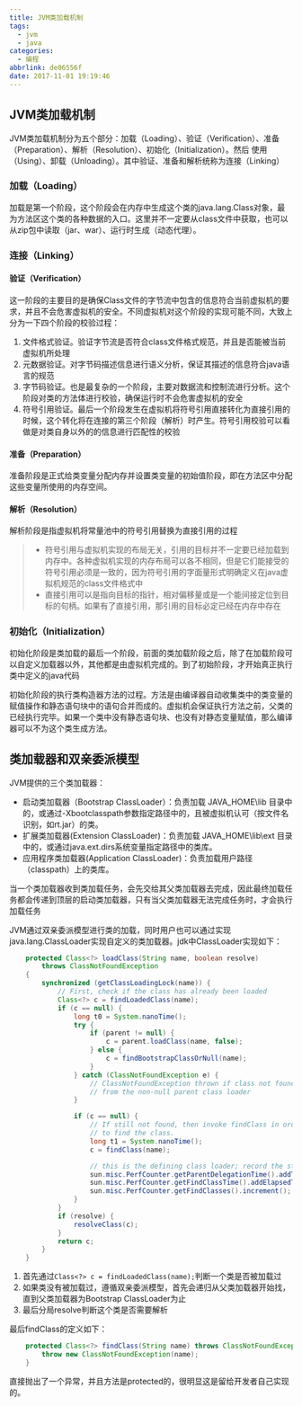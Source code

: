 ```yaml
---
title: JVM类加载机制
tags:
  - jvm
  - java
categories:
  - 编程
abbrlink: de06556f
date: 2017-11-01 19:19:46
---
```


## JVM类加载机制

JVM类加载机制分为五个部分：加载（Loading）、验证（Verification）、准备（Preparation）、解析（Resolution）、初始化（Initialization）。然后 使用（Using）、卸载（Unloading）。其中验证、准备和解析统称为连接（Linking）

### 加载（Loading）

加载是第一个阶段，这个阶段会在内存中生成这个类的java.lang.Class对象，最为方法区这个类的各种数据的入口。这里并不一定要从class文件中获取，也可以从zip包中读取（jar、war）、运行时生成（动态代理）。

### 连接（Linking）

#### 验证（Verification）

这一阶段的主要目的是确保Class文件的字节流中包含的信息符合当前虚拟机的要求，并且不会危害虚拟机的安全。不同虚拟机对这个阶段的实现可能不同，大致上分为一下四个阶段的校验过程：

1. 文件格式验证。验证字节流是否符合class文件格式规范，并且是否能被当前虚拟机所处理
2. 元数据验证。对字节码描述信息进行语义分析，保证其描述的信息符合java语言的规范
3. 字节码验证。也是最复杂的一个阶段，主要对数据流和控制流进行分析。这个阶段对类的方法体进行校验，确保运行时不会危害虚拟机的安全
4. 符号引用验证。最后一个阶段发生在虚拟机将符号引用直接转化为直接引用的时候，这个转化将在连接的第三个阶段（解析）时产生。符号引用校验可以看做是对类自身以外的的信息进行匹配性的校验

#### 准备（Preparation）

准备阶段是正式给类变量分配内存并设置类变量的初始值阶段，即在方法区中分配这些变量所使用的内存空间。

#### 解析（Resolution）

解析阶段是指虚拟机将常量池中的符号引用替换为直接引用的过程

> - 符号引用与虚拟机实现的布局无关，引用的目标并不一定要已经加载到内存中。各种虚拟机实现的内存布局可以各不相同，但是它们能接受的符号引用必须是一致的，因为符号引用的字面量形式明确定义在java虚拟机规范的class文件格式中
> - 直接引用可以是指向目标的指针，相对偏移量或是一个能间接定位到目标的句柄。如果有了直接引用，那引用的目标必定已经在内存中存在

### 初始化（Initialization）

初始化阶段是类加载的最后一个阶段，前面的类加载阶段之后，除了在加载阶段可以自定义加载器以外，其他都是由虚拟机完成的。到了初始阶段，才开始真正执行类中定义的java代码

初始化阶段的执行类构造器<client>方法的过程。<client>方法是由编译器自动收集类中的类变量的赋值操作和静态语句块中的语句合并而成的。虚拟机会保证执行<client>方法之前，父类的<client>已经执行完毕。如果一个类中没有静态语句块、也没有对静态变量赋值，那么编译器可以不为这个类生成<client>方法。

## 类加载器和双亲委派模型

JVM提供的三个类加载器：

- 启动类加载器（Bootstrap ClassLoader）：负责加载 JAVA_HOME\lib 目录中的，或通过-Xbootclasspath参数指定路径中的，且被虚拟机认可（按文件名识别，如rt.jar）的类。
- 扩展类加载器(Extension ClassLoader)：负责加载 JAVA_HOME\lib\ext 目录中的，或通过java.ext.dirs系统变量指定路径中的类库。
- 应用程序类加载器(Application ClassLoader)：负责加载用户路径（classpath）上的类库。

当一个类加载器收到类加载任务，会先交给其父类加载器去完成，因此最终加载任务都会传递到顶层的启动类加载器，只有当父类加载器无法完成任务时，才会执行加载任务

 JVM通过双亲委派模型进行类的加载，同时用户也可以通过实现java.lang.ClassLoader实现自定义的类加载器。jdk中ClassLoader实现如下：

```java
    protected Class<?> loadClass(String name, boolean resolve)
        throws ClassNotFoundException
    {
        synchronized (getClassLoadingLock(name)) {
            // First, check if the class has already been loaded
            Class<?> c = findLoadedClass(name);
            if (c == null) {
                long t0 = System.nanoTime();
                try {
                    if (parent != null) {
                        c = parent.loadClass(name, false);
                    } else {
                        c = findBootstrapClassOrNull(name);
                    }
                } catch (ClassNotFoundException e) {
                    // ClassNotFoundException thrown if class not found
                    // from the non-null parent class loader
                }

                if (c == null) {
                    // If still not found, then invoke findClass in order
                    // to find the class.
                    long t1 = System.nanoTime();
                    c = findClass(name);

                    // this is the defining class loader; record the stats
                    sun.misc.PerfCounter.getParentDelegationTime().addTime(t1 - t0);
                    sun.misc.PerfCounter.getFindClassTime().addElapsedTimeFrom(t1);
                    sun.misc.PerfCounter.getFindClasses().increment();
                }
            }
            if (resolve) {
                resolveClass(c);
            }
            return c;
        }
    }
```

1. 首先通过`Class<?> c = findLoadedClass(name);`判断一个类是否被加载过
2. 如果类没有被加载过，遵循双亲委派模型，首先会递归从父类加载器开始找，直到父类加载器为Bootstrap ClassLoader为止
3. 最后分局resolve判断这个类是否需要解析

最后findClass的定义如下：

```java
    protected Class<?> findClass(String name) throws ClassNotFoundException {
        throw new ClassNotFoundException(name);
    }
```

直接抛出了一个异常，并且方法是protected的，很明显这是留给开发者自己实现的。